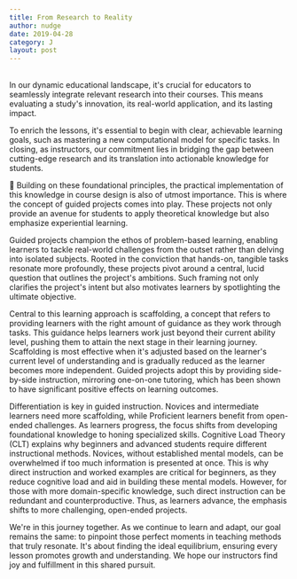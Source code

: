 ```yaml
---
title: From Research to Reality
author: nudge
date: 2019-04-28
category: J
layout: post
---
```

<br>
In our dynamic educational landscape, it's crucial for educators to seamlessly integrate relevant research into their courses. This means evaluating a study's innovation, its real-world application, and its lasting impact.


To enrich the lessons, it's essential to begin with clear, achievable learning goals, such as mastering a new computational model for specific tasks. In closing, as instructors, our commitment lies in bridging the gap between cutting-edge research and its translation into actionable knowledge for students.


 🐌 Building on these foundational principles, the practical implementation of this knowledge in course design is also of utmost importance. This is where the concept of guided projects comes into play. These projects not only provide an avenue for students to apply theoretical knowledge but also emphasize experiential learning.


Guided projects champion the ethos of problem-based learning, enabling learners to tackle real-world challenges from the outset rather than delving into isolated subjects. Rooted in the conviction that hands-on, tangible tasks resonate more profoundly, these projects pivot around a central, lucid question that outlines the project's ambitions. Such framing not only clarifies the project's intent but also motivates learners by spotlighting the ultimate objective.


Central to this learning approach is scaffolding, a concept that refers to providing learners with the right amount of guidance as they work through tasks. This guidance helps learners work just beyond their current ability level, pushing them to attain the next stage in their learning journey. Scaffolding is most effective when it's adjusted based on the learner's current level of understanding and is gradually reduced as the learner becomes more independent. Guided projects adopt this by providing side-by-side instruction, mirroring one-on-one tutoring, which has been shown to have significant positive effects on learning outcomes.


Differentiation is key in guided instruction. Novices and intermediate learners need more scaffolding, while Proficient learners benefit from open-ended challenges. As learners progress, the focus shifts from developing foundational knowledge to honing specialized skills. Cognitive Load Theory (CLT) explains why beginners and advanced students require different instructional methods. Novices, without established mental models, can be overwhelmed if too much information is presented at once. This is why direct instruction and worked examples are critical for beginners, as they reduce cognitive load and aid in building these mental models. However, for those with more domain-specific knowledge, such direct instruction can be redundant and counterproductive. Thus, as learners advance, the emphasis shifts to more challenging, open-ended projects.


We're in this journey together. As we continue to learn and adapt, our goal remains the same: to pinpoint those perfect moments in teaching methods that truly resonate. It's about finding the ideal equilibrium, ensuring every lesson promotes growth and understanding. We hope our instructors find joy and fulfillment in this shared pursuit.


<br>
<br>
